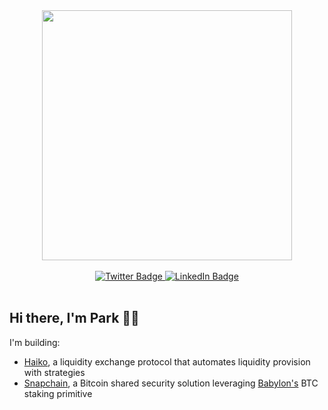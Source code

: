 <div id="header" align="center">
  <img src="https://github.com/abhisheknaiidu/abhisheknaiidu/blob/master/code.gif" width="400"/>
  <br><br>
  <div id="badges">
   <a href="https://twitter.com/park_eth">
    <img src="https://img.shields.io/badge/Twitter-9cf?style=for-the-badge&logo=twitter&logoColor=black" alt="Twitter Badge"/>
  </a>
  <a href="https://www.linkedin.com/in/park-yeung/">
    <img src="https://img.shields.io/badge/LinkedIn-blue?style=for-the-badge&logo=linkedin&logoColor=white" alt="LinkedIn Badge"/>
  </a>
</div>
</div>

<br>

## Hi there, I'm Park 👋🏽

I'm building:
- [Haiko](https://github.com/haiko-xyz), a liquidity exchange protocol that automates liquidity provision with strategies
- [Snapchain](https://github.com/snapchain), a Bitcoin shared security solution leveraging [Babylon's](https://github.com/babylonlabs-io/babylon) BTC staking primitive
